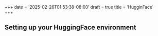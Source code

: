 +++
date = '2025-02-26T01:53:38-08:00'
draft = true
title = 'HugginFace'
+++

## Setting up your HuggingFace environment
